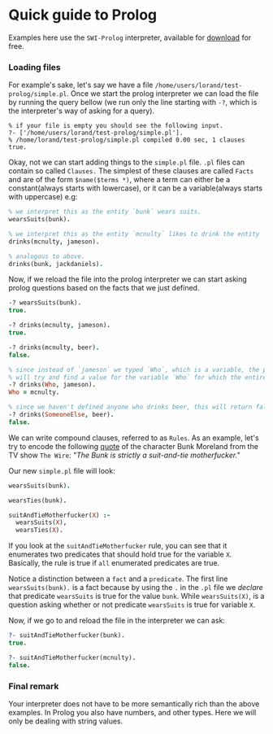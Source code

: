 Quick guide to Prolog
===============================================================================

Examples here use the `SWI-Prolog` interpreter, available for [download](http://www.swi-prolog.org/download/stable) for free.

### Loading files

For example's sake, let's say we have a file `/home/users/lorand/test-prolog/simple.pl`. Once we start the prolog interpreter we can load the file by running the query bellow (we run only the line starting with `-?`, which is the interpreter's way of asking for a query).  

```
% if your file is empty you should see the following input. 
?- ['/home/users/lorand/test-prolog/simple.pl'].
% /home/lorand/test-prolog/simple.pl compiled 0.00 sec, 1 clauses
true.
```

Okay, not we can start adding things to the `simple.pl` file. `.pl` files can contain so called `Clauses.` The simplest of these clauses are called `Facts` and are of the form `$name($terms *)`, where a term can either be a constant(always starts with lowercase), or it can be a variable(always starts with uppercase) e.g:

```prolog
% we interpret this as the entity `bunk` wears suits.
wearsSuits(bunk).

% we interpret this as the entity `mcnulty` likes to drink the entity `jameson`.
drinks(mcnulty, jameson).

% analogous to above.
drinks(bunk, jackdaniels).
```

Now, if we reload the file into the prolog interpreter we can start asking prolog questions based on the facts that we just defined.

```prolog
-? wearsSuits(bunk).
true.

-? drinks(mcnulty, jameson).
true.

-? drinks(mcnulty, beer).
false.

% since instead of `jameson` we typed `Who`, which is a variable, the prolog interpreter
% will try and find a value for the variable `Who` for which the entire predicate is true.
-? drinks(Who, jameson).
Who = mcnulty.

% since we haven't defined anyone who drinks beer, this will return false
-? drinks(SomeoneElse, beer).
false.
```

We can write compound clauses, referred to as `Rules`. As an example, let's try to encode the following [quote](http://www.quotes.net/show-quote/92568) of the character Bunk Moreland from the TV show `The Wire`: *"The Bunk is strictly a suit-and-tie motherfucker."*

Our new `simple.pl` file will look:
```prolog
wearsSuits(bunk).

wearsTies(bunk).

suitAndTieMotherfucker(X) :-
  wearsSuits(X),
  wearsTies(X).
```

If you look at the `suitAndTieMotherfucker` rule, you can see that it enumerates two predicates that should hold true for the variable `X`. Basically, the rule is true if `all` enumerated predicates are true.  

Notice a distinction between a `fact` and a `predicate`. The first line `wearsSuits(bunk).` is a fact because by using the `.` in the `.pl` file we *declare* that predicate `wearsSuits` is true for the value `bunk`. While `wearsSuits(X)`, is a question asking whether or not predicate `wearsSuits` is true for variable `X`.  

Now, if we go to and reload the file in the interpreter we can ask:  

```prolog
?- suitAndTieMotherfucker(bunk).
true.

?- suitAndTieMotherfucker(mcnulty).
false.
```

### Final remark

Your interpreter does not have to be more semantically rich than the above examples. In Prolog you also have numbers, and other types. Here we will only be dealing with string values.
